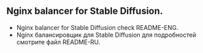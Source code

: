 ## Nginx balancer for Stable Diffusion.
 * Nginx balancer for Stable Diffusion check README-ENG.
 * Nginx балансировщик для Stable Diffusion для подробностей смотрите файл README-RU.